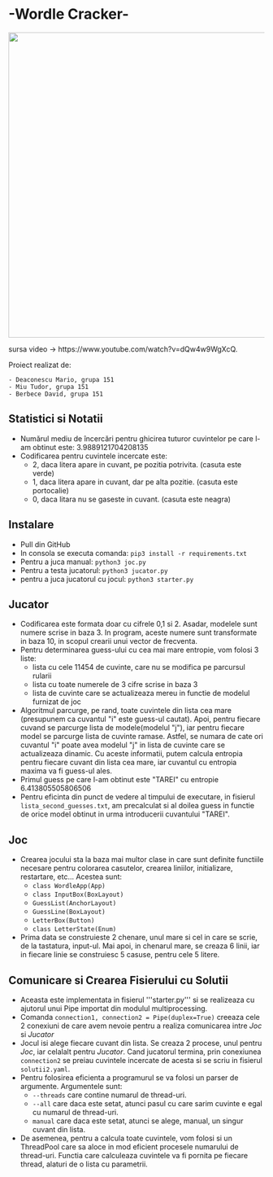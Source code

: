 #                                                           -Wordle Cracker-
<p><img align="center" src="https://github.com/tudormiu/Wordle/blob/26cf51baf4c94ecdf8beb8b28dcafb77f1977609/ezgif.com-gif-maker.gif" width="900" height="600" /></p>
sursa video -> https://www.youtube.com/watch?v=dQw4w9WgXcQ.

Proiect realizat de: 

    - Deaconescu Mario, grupa 151
    - Miu Tudor, grupa 151
    - Berbece David, grupa 151

## Statistici si Notatii

   - Numărul mediu de încercări pentru ghicirea tuturor cuvintelor pe care l-am obtinut este: 3.9889121704208135
   - Codificarea pentru cuvintele incercate este:
        - 2, daca litera apare in cuvant, pe pozitia potrivita. (casuta este verde)
        - 1, daca litera apare in cuvant, dar pe alta pozitie. (casuta este portocalie)
        - 0, daca litara nu se gaseste in cuvant. (casuta este neagra)
## Instalare 

 - Pull din GitHub
 - In consola se executa comanda: ```pip3 install -r requirements.txt```
 - Pentru a juca manual: ```python3 joc.py```
 - Pentru a testa jucatorul: ```python3 jucator.py```
 - pentru a juca jucatorul cu jocul: ```python3 starter.py```

## Jucator 

   - Codificarea este formata doar cu cifrele 0,1 si 2. Asadar, modelele sunt numere scrise in baza 3. In program, aceste numere sunt transformate in baza 10, in scopul crearii unui vector de frecventa.
   - Pentru determinarea guess-ului cu cea mai mare entropie, vom folosi 3 liste:
      - lista cu cele 11454 de cuvinte, care nu se modifica pe parcursul rularii
      - lista cu toate numerele de 3 cifre scrise in baza 3
      - lista de cuvinte care se actualizeaza mereu in functie de modelul furnizat de joc
   - Algoritmul parcurge, pe rand, toate cuvintele din lista cea mare (presupunem ca cuvantul "i" este guess-ul cautat). Apoi, pentru fiecare cuvand se parcurge lista de modele(modelul "j"), iar pentru fiecare model se parcurge lista de cuvinte ramase. Astfel, se numara de cate ori cuvantul "i" poate avea modelul "j" in lista de cuvinte care se actualizeaza dinamic. Cu aceste informatii, putem calcula entropia pentru fiecare cuvant din lista cea mare, iar cuvantul cu entropia maxima va fi guess-ul ales.
   - Primul guess pe care l-am obtinut este "TAREI" cu entropie 6.413805505806506
   - Pentru eficinta din punct de vedere al timpului de executare, in fisierul ```lista_second_guesses.txt```, am precalculat si al doilea guess in functie de orice model obtinut in urma introducerii cuvantului "TAREI". 

## Joc 

   - Crearea jocului sta la baza mai multor clase in care sunt definite functiile necesare pentru colorarea casutelor, crearea liniilor, initializare, restartare, etc... Acestea sunt:
     -  ```class WordleApp(App)```
     -  ```class InputBox(BoxLayout)```
     -  ```GuessList(AnchorLayout)```
     -  ```GuessLine(BoxLayout)```
     -  ```LetterBox(Button)```
     -  ```class LetterState(Enum)```
   - Prima data se construieste 2 chenare, unul mare si cel in care se scrie, de la tastatura, input-ul. Mai apoi, in chenarul mare, se creaza 6 linii, iar in fiecare linie se construiesc 5 casuse, pentru cele 5 litere.

## Comunicare si Crearea Fisierului cu Solutii

   - Aceasta este implementata in fisierul '''starter.py''' si se realizeaza cu ajutorul unui Pipe importat din modulul multiprocessing.
   - Comanda ```connection1, connection2 = Pipe(duplex=True)``` creeaza cele 2 conexiuni de care avem nevoie pentru a realiza comunicarea intre *Joc* si *Jucator*
   - Jocul isi alege fiecare cuvant din lista. Se creaza 2 procese, unul pentru *Joc*, iar celalalt pentru *Jucator*. Cand jucatorul termina, prin conexiunea ```connection2``` se preiau cuvintele incercate de acesta si se scriu in fisierul ```solutii2.yaml```.
   - Pentru folosirea eficienta a programurul se va folosi un parser de argumente. Argumentele sunt: 
       -  ```--threads``` care contine numarul de thread-uri.
       - ```--all``` care daca este setat, atunci pasul cu care sarim cuvinte e egal cu numarul de thread-uri.
       - ```manual``` care daca este setat, atunci se alege, manual, un singur cuvant din lista.
   - De asemenea, pentru a calcula toate cuvintele, vom folosi si un ThreadPool care sa aloce in mod eficient procesele numarului de thread-uri. Functia care calculeaza cuvintele va fi pornita pe fiecare thread, alaturi de o lista cu parametrii.
   
